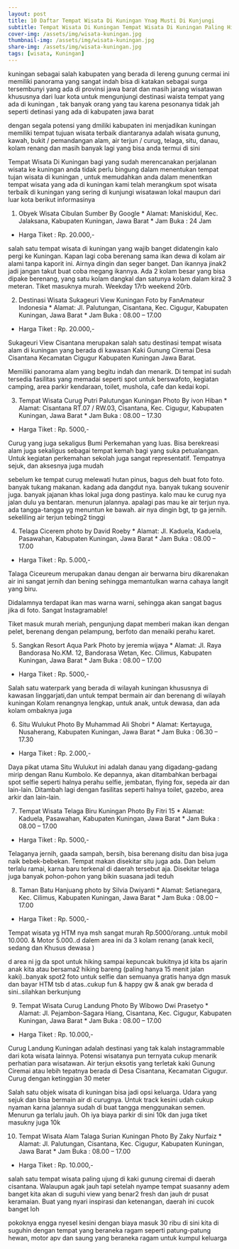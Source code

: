 ```yaml
---
layout: post
title: 10 Daftar Tempat Wisata Di Kuningan Ynag Musti Di Kunjungi
subtitle: Tempat Wisata Di Kuningan Tempat Wisata Di Kuningan Paling Hits
cover-img: /assets/img/wisata-kuningan.jpg
thumbnail-img: /assets/img/wisata-kuningan.jpg
share-img: /assets/img/wisata-kuningan.jpg
tags: [wisata, Kuningan]
---
```






kuningan sebagai salah kabupaten yang berada di lereng gunung cermai ini memiliki panorama yang sangat indah bisa di katakan sebagai surga tersembunyi yang ada di provinsi jawa barat dan masih jarang wisatawan khususnya dari luar kota untuk mengunjungi destinasi waista tempat yang ada di kuningan , tak banyak orang yang tau karena pesonanya tidak jah seperti detinasi yang ada di kabupaten jawa barat

dengan segala potensi yang dmiliki kabupaten ini menjadikan kuningan memiliki tempat tujuan wisata terbaik diantaranya adalah wisata gunung, kawah, bukit / pemandangan alam, air terjun / curug, telaga, situ, danau, kolam renang dan masih banyak lagi yang bisa anda termui di sini

Tempat Wisata Di Kuningan bagi yang sudah merencanakan perjalanan wisata ke kuningan anda tidak perlu bingung dalam menentukan tempat tujan wisata di kuningan , untuk memudahkan anda dalam menentkan tempat wisata yang ada di kuningan kami telah merangkum spot wisata terbaik di kuningan yang sering di kunjungi wisatawan lokal maupun dari luar kota berikut informasinya

1. Obyek Wisata Cibulan
Sumber By Google * Alamat: Maniskidul, Kec. Jalaksana, Kabupaten Kuningan, Jawa Barat * Jam Buka : 24 Jam
* Harga Tiket : Rp. 20.000,-

salah satu tempat wisata di kuningan yang wajib banget didatengin kalo pergi ke Kuningan. Kapan lagi coba berenang sama ikan dewa di kolam air alami tanpa kaporit ini. Airnya dingin dan seger banget. Dan ikannya jinak2 jadi jangan takut buat coba megang ikannya. Ada 2 kolam besar yang bisa dipake berenang, yang satu kolam dangkal dan satunya kolam dalam kira2 3 meteran. Tiket masuknya murah. Weekday 17rb weekend 20rb.

2. Destinasi Wisata Sukageuri View Kuningan
Foto by FanAmateur Indonesia * Alamat: Jl. Palutungan, Cisantana, Kec. Cigugur, Kabupaten Kuningan, Jawa Barat * Jam Buka : 08.00 – 17.00
* Harga Tiket : Rp. 20.000,-

Sukageuri View Cisantana merupakan salah satu destinasi tempat wisata alam di kuningan yang berada di kawasan Kaki Gunung Ciremai Desa Cisantana Kecamatan Cigugur Kabupaten Kuningan Jawa Barat.

Memiliki panorama alam yang begitu indah dan menarik. Di tempat ini sudah tersedia fasilitas yang memadai seperti spot untuk berswafoto, kegiatan camping, area parkir kendaraan, toilet, mushola, cafe dan kedai kopi.

3. Tempat Wisata Curug Putri Palutungan Kuningan
Photo By ivon Hiban * Alamat: Cisantana RT.07 / RW.03, Cisantana, Kec. Cigugur, Kabupaten Kuningan, Jawa Barat * Jam Buka : 08.00 – 17.30
* Harga Tiket : Rp. 5000,-

Curug yang juga sekaligus Bumi Perkemahan yang luas. Bisa berekreasi alam juga sekaligus sebagai tempat kemah bagi yang suka petualangan. Untuk kegiatan perkemahan sekolah juga sangat representatif. Tempatnya sejuk, dan aksesnya juga mudah

sebelum ke tempat curug melewati hutan pinus, bagus deh buat foto foto. banyak tukang makanan. kadang ada dangdut nya. banyak tukang souvenir juga. banyak jajanan khas lokal juga dong pastinya. kalo mau ke curug nya jalan dulu ya bentaran. menurun jalannya. apalagi pas mau ke air terjun nya. ada tangga-tangga yg menuntun ke bawah. air nya dingin bgt, tp ga jernih. sekeliling air terjun tebing2 tinggi

4. Telaga Cicerem
photo by David Roeby * Alamat: Jl. Kaduela, Kaduela, Pasawahan, Kabupaten Kuningan, Jawa Barat * Jam Buka : 08.00 – 17.00
* Harga Tiket : Rp. 5.000,-

Talaga Ciceureum merupakan danau dengan air berwarna biru dikarenakan air ini sangat jernih dan bening sehingga memantulkan warna cahaya langit yang biru.

Didalamnya terdapat ikan mas warna warni, sehingga akan sangat bagus jika di foto. Sangat Instagramable!

Tiket masuk murah meriah, pengunjung dapat memberi makan ikan dengan pelet, berenang dengan pelampung, berfoto dan menaiki perahu karet.

5. Sangkan Resort Aqua Park
Photo by jeremia wijaya * Alamat: Jl. Raya Bandorasa No.KM. 12, Bandorasa Wetan, Kec. Cilimus, Kabupaten Kuningan, Jawa Barat * Jam Buka : 08.00 – 17.00
* Harga Tiket : Rp. 5000,-

Salah satu waterpark yang berada di wilayah kuningan khususnya di kawasan linggarjati,dan untuk tempat bermain air dan berenang di wilayah kuningan Kolam renangnya lengkap, untuk anak, untuk dewasa, dan ada kolam ombaknya juga

6. Situ Wulukut
Photo By Muhammad Ali Shobri * Alamat: Kertayuga, Nusaherang, Kabupaten Kuningan, Jawa Barat * Jam Buka : 06.30 – 17.30
* Harga Tiket : Rp. 2.000,-

Daya pikat utama Situ Wulukut ini adalah danau yang digadang-gadang mirip dengan Ranu Kumbolo. Ke depannya, akan ditambahkan berbagai spot selfie seperti halnya perahu selfie, jembatan, flying fox, sepeda air dan lain-lain. Ditambah lagi dengan fasilitas seperti halnya toilet, gazebo, area arkir dan lain-lain.

7. Tempat Wisata Telaga Biru Kuningan
Photo By Fitri 15 * Alamat: Kaduela, Pasawahan, Kabupaten Kuningan, Jawa Barat * Jam Buka : 08.00 – 17.00
* Harga Tiket : Rp. 5000,-

Telaganya jernih, gaada sampah, bersih, bisa berenang disitu dan bisa juga naik bebek-bebekan. Tempat makan disekitar situ juga ada. Dan belum terlalu ramai, karna baru terkenal di daerah tersebut aja. Disekitar telaga juga banyak pohon-pohon yang bikin suasana jadi teduh

8. Taman Batu Hanjuang
photo by Silvia Dwiyanti * Alamat: Setianegara, Kec. Cilimus, Kabupaten Kuningan, Jawa Barat * Jam Buka : 08.00 – 17.00
* Harga Tiket : Rp. 5000,-

Tempat wisata yg HTM nya msh sangat murah Rp.5000/orang..untuk mobil 10.000. & Motor 5.000..d dalem area ini da 3 kolam renang (anak kecil, sedang dan Khusus dewasa )

d area ni jg da spot untuk hiking sampai kepuncak bukitnya jd kita bs ajarin anak kita atau bersama2 hiking bareng (paling hanya 15 menit jalan kaki)..banyak spot2 foto untuk selfie dan semuanya gratis hanya dgn masuk dan bayar HTM tsb d atas..cukup fun & happy gw & anak gw berada d sini..silahkan berkunjung

9. Tempat Wisata Curug Landung
Photo By Wibowo Dwi Prasetyo * Alamat: Jl. Pejambon-Sagara Hiang, Cisantana, Kec. Cigugur, Kabupaten Kuningan, Jawa Barat * Jam Buka : 08.00 – 17.00
* Harga Tiket : Rp. 10.000,-

Curug Landung Kuningan adalah destinasi yang tak kalah instagrammable dari kota wisata lainnya. Potensi wisatanya pun ternyata cukup menarik perhatian para wisatawan. Air terjun eksotis yang terletak kaki Gunung Ciremai atau lebih tepatnya berada di Desa Cisantana, Kecamatan Cigugur. Curug dengan ketinggian 30 meter

Salah satu objek wisata di kuningan bisa jadi opsi keluarga. Udara yang sejuk dan bisa bermain air di curugnya. Untuk track kesini udah cukup nyaman karna jalannya sudah di buat tangga menggunakan semen. Menurun ga terlalu jauh. Oh iya biaya parkir di sini 10k dan juga tiket masukny juga 10k

10. Tempat Wisata Alam Talaga Surian Kuningan
Photo By Zaky Nurfaiz * Alamat: Jl. Palutungan, Cisantana, Kec. Cigugur, Kabupaten Kuningan, Jawa Barat * Jam Buka : 08.00 – 17.00
* Harga Tiket : Rp. 10.000,-

salah satu tempat wisata paling ujung di kaki gunung ciremai di daerah cisantana. Walaupun agak jauh tapi setelah nyampe tempat suasanny adem banget kita akan di suguhi view yang benar2 fresh dan jauh dr pusat keramaian. Buat yang nyari inspirasi dan ketenangan, daerah ini cucok banget loh

pokoknya engga nyesel kesini dengan biaya masuk 30 ribu di sini kita di suguhin dengan tempat yang beraneka ragam seperti patung-patung hewan, motor apv dan saung yang beraneka ragam untuk kumpul keluarga